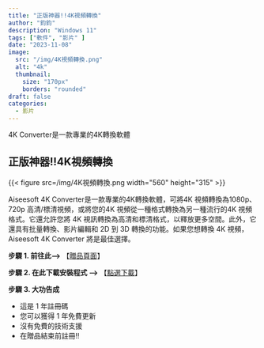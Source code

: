 ```yaml
---
title: "正版神器!!4K視頻轉換"
author: "鈞鈞"
description: "Windows 11"
tags: ["軟件", "影片" ]
date: "2023-11-08"
image:
  src: "/img/4K視頻轉換.png"
  alt: "4k"
  thumbnail:
    size: "170px"
    borders: "rounded"
draft: false
categories:
  - 影片
---
```


4K Converter是一款專業的4K轉換軟體
<!--more-->

## **正版神器!!4K視頻轉換**

<left>{{< figure src=/img/4K視頻轉換.png width="560" height="315" >}}</left>


Aiseesoft 4K Converter是一款專業的4K轉換軟體，可將4K 視頻轉換為1080p、720p 高清/標清視頻，或將您的4K 視頻從一種格式轉換為另一種流行的4K 視頻格式。它還允許您將 4K 視訊轉換為高清和標清格式，以釋放更多空間。此外，它還具有批量轉換、影片編輯和 2D 到 3D 轉換的功能。如果您想轉換 4K 視頻，Aiseesoft 4K Converter 將是最佳選擇。

**步驟 1. 前往此–>** 【[贈品頁面](https://www.aiseesoft.com/special/gotd/4k-converter/?AFFILIATE=53928&__c=1)】

**步驟 2. 在此下載安裝程式 –>** 【[點選下載](https://zh-tw.aiseesoft.com/4k-converter/)】

**步驟 3. 大功告成**

- 這是 1 年註冊碼
- 您可以獲得 1 年免費更新
- 沒有免費的技術支援
- 在贈品結束前註冊!!